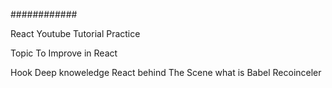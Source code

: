 ############

React Youtube Tutorial Practice

Topic To Improve in React 

Hook Deep knoweledge 
React behind The Scene 
what is Babel 
Recoinceler



